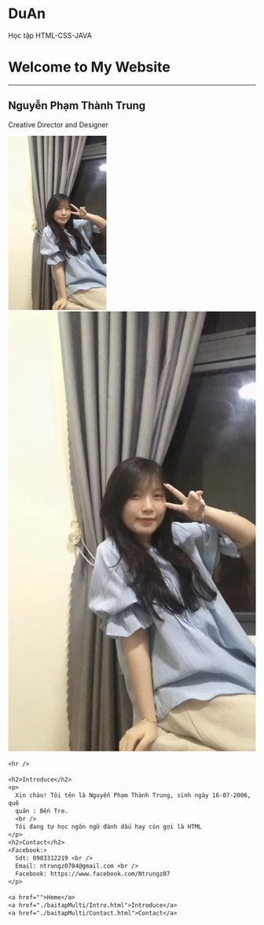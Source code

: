 # DuAn
Học tập HTML-CSS-JAVA
<!DOCTYPE html>
<html lang="en">
  <head>
    <meta charset="UTF-8" />
    <meta name="viewport" content="width=device-width, initial-scale=1.0" />
    <title>Multi Page</title>
  </head>
  <body>
    <h1>Welcome to My Website</h1>
    <hr />
    <h2>Nguyễn Phạm Thành Trung</h2>
    <p>Creative Director and Designer</p>
    <a href="./baitapMulti/Contact.html"
      ><img src="img/embe.jpg" alt="Đây là embe" width="200"
    /></a>
    <a href="./baitapMulti/Intro.html"> <img src="img/embe.jpg" alt=""></a>

    <hr />

    <h2>Introduce</h2>
    <p>
      Xin chào! Tôi tên là Nguyễn Phạm Thành Trung, sinh ngày 16-07-2006, quê
      quán : Bến Tre.
      <br />
      Tôi đang tự học ngôn ngữ đánh dấu hay còn gọi là HTML
    </p>
    <h2>Contact</h2>
    <Facebook:>
      Sdt: 0983312219 <br />
      Email: ntrungz0704@gmail.com <br />
      Facebook: https://www.facebook.com/Ntrungz07
    </p>

    <a href="">Home</a>
    <a href="./baitapMulti/Intro.html">Introduce</a>
    <a href="./baitapMulti/Contact.html">Contact</a>
  </body>
</html>
